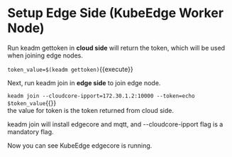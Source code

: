 # Setup Edge Side (KubeEdge Worker Node)

Run keadm gettoken in **cloud side** will return the token, which will be used when joining edge nodes.

`token_value=$(keadm gettoken)`{{execute}}  
  
    
   
Next, run keadm join in **edge side** to join edge node.  
  
`keadm join --cloudcore-ipport=172.30.1.2:10000 --token=echo $token_value`{{}}  
the value for token is the token returned from cloud side.

keadm join will install edgecore and mqtt, and --cloudcore-ipport flag is a mandatory flag.   
  
   
Now you can see KubeEdge edgecore is running.


